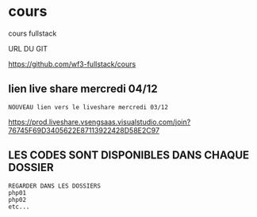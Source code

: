 # cours


cours fullstack

URL DU GIT

https://github.com/wf3-fullstack/cours


## lien live share mercredi 04/12

    NOUVEAU lien vers le liveshare mercredi 03/12

https://prod.liveshare.vsengsaas.visualstudio.com/join?76745F69D3405622E87113922428D58E2C97


## LES CODES SONT DISPONIBLES DANS CHAQUE DOSSIER 

    REGARDER DANS LES DOSSIERS 
    php01
    php02
    etc...

  


























